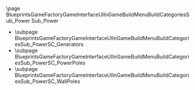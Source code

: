\page BlueprintsGameFactoryGameInterfaceUIInGameBuildMenuBuildCategoriesSub_Power Sub_Power
- \subpage BlueprintsGameFactoryGameInterfaceUIInGameBuildMenuBuildCategoriesSub_PowerSC_Generators
- \subpage BlueprintsGameFactoryGameInterfaceUIInGameBuildMenuBuildCategoriesSub_PowerSC_PowerPoles
- \subpage BlueprintsGameFactoryGameInterfaceUIInGameBuildMenuBuildCategoriesSub_PowerSC_WallPoles
